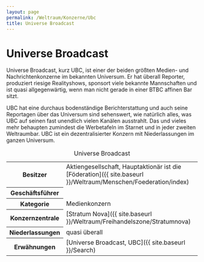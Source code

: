 ```yaml
---
layout: page
permalink: /Weltraum/Konzerne/Ubc
title: Universe Broadcast
---
```



# Universe Broadcast


Universe Broadcast, kurz UBC, ist einer der beiden größten Medien- und Nachrichtenkonzerne im bekannten Universum. Er hat überall Reporter, produziert riesige Realityshows, sponsort viele bekannte Mannschaften und ist quasi allgegenwärtig, wenn man nicht gerade in einer BTBC affinen Bar sitzt.

UBC hat eine durchaus bodenständige Berichterstattung und auch seine Reportagen über das Universum sind sehenswert, wie natürlich alles, was UBC auf seinen fast unendlich vielen Kanälen ausstrahlt. Das und vieles mehr behaupten zumindest die Werbetafeln im Starnet und in jeder zweiten Weltraumbar. UBC ist ein dezentralisierter Konzern mit Niederlassungen im ganzen Universum.


<aside>
<table data-type="konzern">
<caption>Universe Broadcast</caption>
<tbody>
<tr><th>Besitzer</th><td>Aktiengesellschaft, Hauptaktionär ist die [Föderation]({{ site.baseurl }}/Weltraum/Menschen/Foederation/index)</td></tr>
<tr><th>Geschäftsführer</th><td> </td></tr>
<tr><th>Kategorie</th><td>Medienkonzern</td></tr>
<tr><th>Konzernzentrale</th><td>[Stratum Nova]({{ site.baseurl }}/Weltraum/Freihandelszone/Stratumnova)</td></tr>
<tr><th>Niederlassungen</th><td>quasi überall</td></tr>
<tr><th>Erwähnungen</th><td>[Universe Broadcast, UBC]({{ site.baseurl }}/Search)</td></tr>
</tbody>
</table>
</aside>

